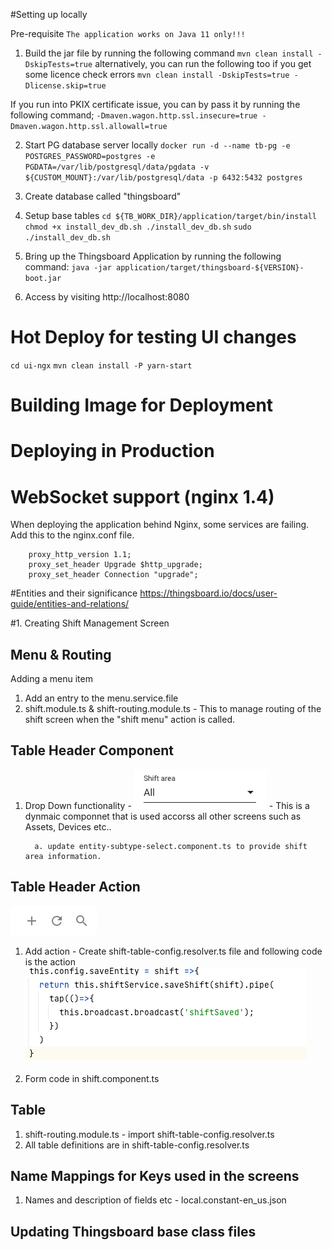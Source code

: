 #Setting up locally

Pre-requisite
``The application works on Java 11 only!!!``

1. Build the jar file by running the following command
   ``mvn clean install -DskipTests=true``
   alternatively, you can run the following too if you get some licence check errors
   ``mvn clean install -DskipTests=true -Dlicense.skip=true``

If you run into PKIX certificate issue, you can by pass it by running the following command;
   ``-Dmaven.wagon.http.ssl.insecure=true -Dmaven.wagon.http.ssl.allowall=true``

2. Start PG database server locally
   ``docker run -d --name tb-pg -e POSTGRES_PASSWORD=postgres -e PGDATA=/var/lib/postgresql/data/pgdata -v ${CUSTOM_MOUNT}:/var/lib/postgresql/data -p 6432:5432 postgres``

3. Create database called "thingsboard"

4. Setup base tables
   ``cd ${TB_WORK_DIR}/application/target/bin/install
   chmod +x install_dev_db.sh
   ./install_dev_db.sh``
   ``sudo ./install_dev_db.sh``

5. Bring up the Thingsboard Application by running the following command:
   ``java -jar application/target/thingsboard-${VERSION}-boot.jar
   ``

6. Access by visiting http://localhost:8080


# Hot Deploy for testing UI changes
``cd ui-ngx``
``mvn clean install -P yarn-start``


# Building Image for Deployment


# Deploying in Production


# WebSocket support (nginx 1.4)
When deploying the application behind Nginx, some services are failing. Add this to the nginx.conf file.


        proxy_http_version 1.1;
        proxy_set_header Upgrade $http_upgrade;
        proxy_set_header Connection "upgrade";

#Entities and their significance
https://thingsboard.io/docs/user-guide/entities-and-relations/



#1. Creating Shift Management Screen

## Menu & Routing

Adding a menu item
1. Add an entry to the menu.service.file
2. shift.module.ts & shift-routing.module.ts - This to manage routing of the shift screen
when the "shift menu" action is called.
   
## Table Header Component
1. Drop Down functionality - ![img.png](img.png) - This is a dynmaic componnet that is used accorss all other screens
such as Assets, Devices etc..
   
         a. update entity-subtype-select.component.ts to provide shift area information.

## Table Header Action

![img_1.png](img_1.png)
   1. Add action - Create shift-table-config.resolver.ts file and following code is the action
      ![img_3.png](img_3.png)
      
   2. Form code in shift.component.ts 

## Table
   1. shift-routing.module.ts - import shift-table-config.resolver.ts
   2. All table definitions are in shift-table-config.resolver.ts

## Name Mappings for Keys used in the screens
   1. Names and description of fields etc - local.constant-en_us.json

## Updating Thingsboard base class files

